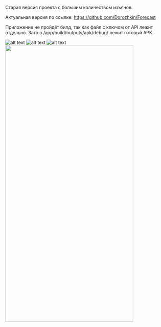 Старая версия проекта с большим количеством изъянов. 

Актуальная версия по ссылке: https://github.com/Dorozhkin/Forecast

Приложение не пройдёт билд, так как файл с ключом от API лежит отдельно. Зато в /app/build/outputs/apk/debug/  лежит готовый APK.

![alt text](https://sun9-67.userapi.com/impg/b5to8UHuSHO6-9ZRuO4fRm1xTWNwiuwjQKngUg/22ZRUdBpna8.jpg?size=400x866&quality=96&sign=a38bdbf0f7b9a93c783505bfa018be39&type=album)
![alt text](https://sun9-36.userapi.com/impg/_pq4Ox7q-dFizYY5-Qk7hbVqoHadjwaC0itgLg/1QELpZ57F3U.jpg?size=400x866&quality=96&sign=4a443216c3816ee2357f39fe40e89492&type=album)
![alt text](https://sun9-1.userapi.com/impg/1vKTL7SOurRNblS_svWjgu5wb0X_qbjlVirCUA/0QYKwkKqfoU.jpg?size=400x866&quality=96&sign=d76f5c3b5cf63d677345eb1581a5008e&type=album)
<img src="https://github.com/Dorozhkin/Weather/blob/master/app/src/main/assets/video.gif" width="400" height="866" /> 


